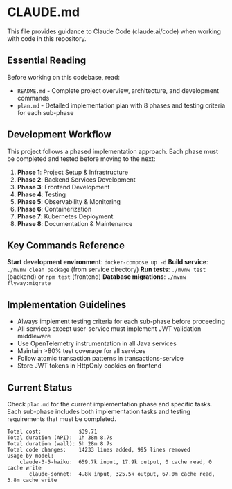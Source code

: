 # CLAUDE.md

This file provides guidance to Claude Code (claude.ai/code) when working with code in this repository.

## Essential Reading

Before working on this codebase, read:
- `README.md` - Complete project overview, architecture, and development commands
- `plan.md` - Detailed implementation plan with 8 phases and testing criteria for each sub-phase

## Development Workflow

This project follows a phased implementation approach. Each phase must be completed and tested before moving to the next:

1. **Phase 1**: Project Setup & Infrastructure
2. **Phase 2**: Backend Services Development  
3. **Phase 3**: Frontend Development
4. **Phase 4**: Testing
5. **Phase 5**: Observability & Monitoring
6. **Phase 6**: Containerization
7. **Phase 7**: Kubernetes Deployment
8. **Phase 8**: Documentation & Maintenance

## Key Commands Reference

**Start development environment**: `docker-compose up -d`
**Build service**: `./mvnw clean package` (from service directory)
**Run tests**: `./mvnw test` (backend) or `npm test` (frontend)
**Database migrations**: `./mvnw flyway:migrate`

## Implementation Guidelines

- Always implement testing criteria for each sub-phase before proceeding
- All services except user-service must implement JWT validation middleware
- Use OpenTelemetry instrumentation in all Java services
- Maintain >80% test coverage for all services
- Follow atomic transaction patterns in transactions-service
- Store JWT tokens in HttpOnly cookies on frontend

## Current Status

Check `plan.md` for the current implementation phase and specific tasks. Each sub-phase includes both implementation tasks and testing requirements that must be completed.

```
Total cost:            $39.71
Total duration (API):  1h 38m 8.7s
Total duration (wall): 5h 28m 8.7s
Total code changes:    14233 lines added, 995 lines removed
Usage by model:
    claude-3-5-haiku:  659.7k input, 17.9k output, 0 cache read, 0 cache write
       claude-sonnet:  4.8k input, 325.5k output, 67.0m cache read, 3.8m cache write
```